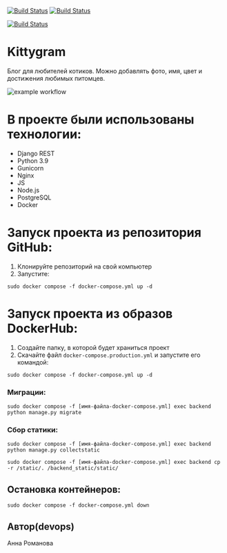 [![Build Status](https://github.com/Trivium1999/kittygram_final/workflows/main.yml/badge.svg)](https://github.com/Trivium1999/kittygram_final/actions/workflows/main.yml)
[![Build Status](https://github.com/Trivium1999/kittygram_final/workflows/main/badge.svg)](https://github.com/Trivium1999/kittygram_final/actions/workflows/main.yml)

[![Build Status](https://github.com/Trivium1999/kittygram_final.svg?branch=main)](https://travis-ci.com/username/projectname)

#  Kittygram
Блог для любителей котиков. Можно добавлять фото, имя, цвет и достижения любимых питомцев.

![example workflow](https://github.com/github/docs/actions/workflows/main.yml/badge.svg)
#  В проекте были использованы технологии:
- Django REST
- Python 3.9
- Gunicorn
- Nginx
- JS
- Node.js
- PostgreSQL
- Docker

#  Запуск проекта из репозитория GitHub:
1. Клонируйте репозиторий на свой компьютер
2. Запустите:
```
sudo docker compose -f docker-compose.yml up -d
```

# Запуск проекта из образов DockerHub:
1. Создайте папку, в которой будет храниться проект
2. Скачайте файл ```docker-compose.production.yml``` и запустите его командой:
```
sudo docker compose -f docker-compose.yml up -d
```

### Миграции:
```
sudo docker compose -f [имя-файла-docker-compose.yml] exec backend python manage.py migrate
```
### Сбор статики:
```
sudo docker compose -f [имя-файла-docker-compose.yml] exec backend python manage.py collectstatic

sudo docker compose -f [имя-файла-docker-compose.yml] exec backend cp -r /static/. /backend_static/static/
```

##  Остановка контейнеров:
```
sudo docker compose -f docker-compose.yml down
```

## Автор(devops)
Анна Романова
